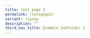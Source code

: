 ```yaml
---
title: test page 2
permalink: /testpage1/
variant: tiptap
description: ""
third_nav_title: Example Subfolder 1
---
```

<p></p>